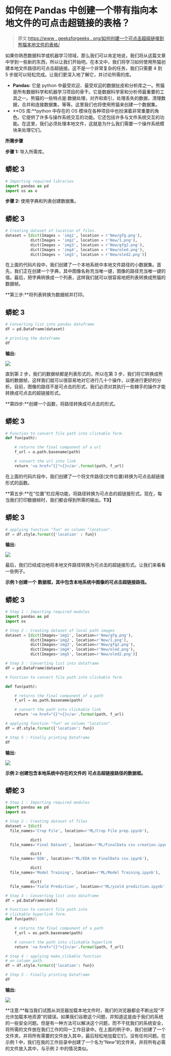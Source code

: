 # 如何在 Pandas 中创建一个带有指向本地文件的可点击超链接的表格？

> 原文:[https://www . geeksforgeeks . org/如何创建一个可点击超级链接到熊猫本地文件的表格/](https://www.geeksforgeeks.org/how-to-create-a-table-with-clickable-hyperlink-to-a-local-file-in-pandas/)

如果你熟悉数据科学或机器学习领域，那么我们可以肯定地说，我们将从这篇文章中学到一些新的东西，所以让我们开始吧。在本文中，我们将学习如何使用熊猫创建本地文件路径的可点击超链接。这不是一个非常复杂的任务，我们只需要 4 到 5 步就可以轻松完成。让我们更深入地了解它，并讨论所需的库。

*   **Pandas:** 它是 python 中最受欢迎、最受欢迎的数据扯皮和分析库之一。熊猫是所有数据科学和机器学习项目的骨干。它是数据科学家和分析师最重要的工具之一。熊猫的一些特点是:数据处理，对齐和索引，处理丢失的数据，清理数据，合并和连接数据集，等等。这里我们也将使用熊猫来创建一个数据集。
*   **OS 库:**python 中存在的 OS 模块在各种项目中也扮演着非常重要的角色。它提供了许多与操作系统交互的功能。它还包括许多与文件系统交互的功能。在这里，我们必须处理本地文件，这就是为什么我们需要一个操作系统模块来处理它们。

**所需步骤**

**步骤 1:** 导入所需库。

## 蟒蛇 3

```py
# Importing required libraries
import pandas as pd
import os as o
```

**步骤 2:** 使用字典和列表创建数据集。

## 蟒蛇 3

```py
# Creating dataset of location of files.
dataset = [dict(Images = 'img1', location = r'New/gfg.png'),
           dict(Images = 'img2', location = r'New/1.png'),
           dict(Images = 'img3', location = r'New/gfg2.png'),
           dict(Images = 'img4', location = r'New/oled.png'),
           dict(Images = 'img5', location = r'New/oled2.png')]
```

在上面的代码片段中，我们创建了一个本地系统中本地文件路径的小数据集。首先，我们正在创建一个字典，其中图像名称充当唯一键，图像的路径充当唯一键的值。最后，把字典转换成一个列表，这样我们就可以很容易地把列表转换成熊猫的数据帧。

**第三步:**将列表转换为数据帧并打印。

## 蟒蛇 3

```py
# Converting list into pandas dataframe 
df = pd.DataFrame(dataset)

# printing the dataframe
df
```

**输出:**

![](img/89f8dc6c1178da31a73a2396a9240116.png)

直到第 2 步，我们的数据帧都是列表形式的，所以在第 3 步，我们将它转换成熊猫的数据帧，这样我们就可以很容易地对它进行几十个操作，以便进行更好的分析。目前，图像的路径不是可点击的形式，我们必须对其执行一些棘手的操作才能转换成可点击的超链接形式。

**第四步:**创建一个函数，将路径转换成可点击的形式。

## 蟒蛇 3

```py
# Function to convert file path into clickable form.
def fun(path):

    # returns the final component of a url
    f_url = o.path.basename(path)

    # convert the url into link
    return '<a href="{}">{}</a>'.format(path, f_url)
```

在上面的代码片段中，我们创建了一个将文件路径(文件位置)转换为可点击超链接形式的函数。

**第五步:**在“位置”栏应用功能，将路径转换为可点击的超链接形式。现在，每当我们打印数据帧时，我们都会得到所需的输出。**T3】**

## 蟒蛇 3

```py
# applying function "fun" on column "location".
df = df.style.format({'location' : fun})
```

**输出:**

![](img/cf78692ea68de9000b4585e71bcb6bf6.png)

最后，我们已经成功地将本地文件路径转换为可点击的超链接形式。让我们来看看一些例子。

**示例 1:创建一个** **数据框，其中包含本地系统中图像的可点击超链接路径。**

## 蟒蛇 3

```py
# Step 1 : Importing required modules
import pandas as pd
import os

# Step 2 : Creating dataset of local path images
dataset = [dict(Images='img1', location=r'New/gfg.png'),
           dict(Images='img2', location=r'New/1.png'),
           dict(Images='img3', location=r'New/gfg2.png'),
           dict(Images='img4', location=r'New/oled.png'),
           dict(Images='img5', location=r'New/oled2.png')]

# Step 3 : Converting list into dataframe
df = pd.DataFrame(dataset)

# Function to convert file path into clickable form.

def fun(path):

    # returns the final component of a path
    f_url = os.path.basename(path)

    # convert the path into clickable link
    return '<a href="{}">{}</a>'.format(path, f_url)

# applying function "fun" on column "location".
df = df.style.format({'location': fun})

# Step 5 : Finally printing Dataframe
df
```

**输出:**

![](img/cf78692ea68de9000b4585e71bcb6bf6.png)

**示例 2:创建包含本地系统中存在的文件的** **可点击超链接路径的数据框。**

## 蟒蛇 3

```py
# Step 1 : Importing required modules
import pandas as pd
import os

# Step 2 : Creating dataset of files
dataset = [dict(
  file_names='Crop File', location=r'ML/Crop File prep.ipynb'),

           dict(
  file_names='Final Dataset', location=r'ML/FinalData csv creation.ipynb'),

           dict(
  file_names='EDA', location=r'ML/EDA on FinalData csv.ipynb'),

           dict(
  file_names='Model Training', location=r'ML/Model Training.ipynb'),

           dict(
  file_names='Yield Prediction', location=r'ML/yield prediction.ipynb')]

# Step 3 : Converting list into dataframe
df = pd.DataFrame(data)

# Function to convert file path into 
# clickable hyperlink form.
def fun(path):

    # returns the final component of a path
    f_url = os.path.basename(path)

    # convert the path into clickable hyperlink
    return '<a href="{}">{}</a>'.format(path, f_url)

# Step 4 : applying make_clikable function 
# on column path.
df = df.style.format({'location': fun})

# Step 5 : Finally printing Dataframe
df
```

**输出:**

![](img/b20a65f4e05f75219874389273fce5d2.png)

**注意:**每当我们试图从浏览器加载本地文件时，我们的浏览器都会不断出现“不允许加载本地资源”的错误。如果我们谷歌这个问题，并知道这是由于我们的系统的一些安全问题。但是有一种方法可以解决这个问题，而不干扰我们的系统安全，将所需的文件放在我们工作的同一工作目录中。在上面的例子中，我们创建了一个文件夹，并将所有需要的文件放入其中，最后轻松地加载它们，没有任何问题。在示例 1 中，我们在我的工作目录中创建了一个名为“New”的文件夹，并将所有必需的文件放入其中，与示例 2 中的情况类似。